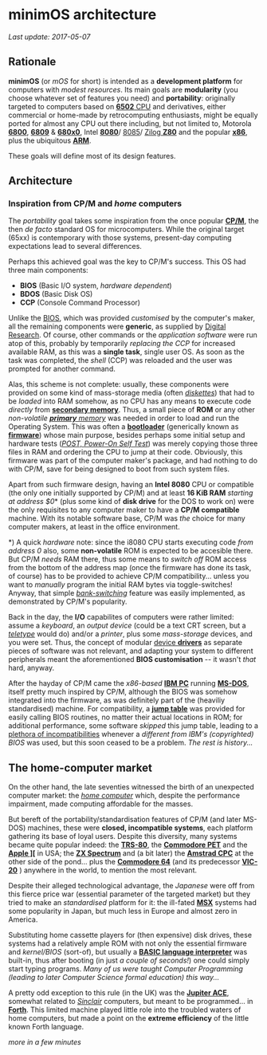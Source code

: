 # minimOS architecture

*Last update: 2017-05-07*

## Rationale

**minimOS** (or *mOS* for short) is intended as a **development platform** for computers 
with *modest resources*. Its main goals are **modularity** (you choose whatever set of 
features you need) and **portability**: originally targeted to computers based on 
[**6502** CPU]() 
and derivatives, either commercial or home-made by retrocomputing enthusiasts, might 
be equally ported for almost any CPU out there including, but not limited to, Motorola 
[**6800**](), 
[**6809**]() & 
[**680x0**](), 
Intel [**8080**]()/
[8085]()/
[Zilog **Z80**]() 
and the popular [**x86**](), 
plus the ubiquitous [**ARM**]().

These goals will define most of its design features.

## Architecture

### Inspiration from CP/M and *home* computers

The *portability* goal takes some inspiration from the once popular 
[**CP/M**](), 
the then *de facto* standard OS for microcomputers. While the original target (65xx) is 
contemporary with those systems, present-day computing expectations lead to several 
differences.

Perhaps this achieved goal was the key to CP/M's success. This OS had three main components:

- **BIOS** (Basic I/O system, *hardware dependent*)
- **BDOS** (Basic Disk OS)
- **CCP** (Console Command Processor)

Unlike the 
[BIOS](), 
which was provided *customised* by the computer's maker, 
all the remaining components were **generic**, as supplied by 
[Digital Research](). 
Of course, other commands or the *application software* were run atop of this, probably by 
temporarily *replacing the CCP* for increased available RAM, as this 
was a **single task**, single user OS. As soon as the task was completed, the *shell* (CCP) 
was reloaded and the user was prompted for another command.

Alas, this scheme is not complete: usually, these components were provided on some kind of mass-storage
media (often 
[*diskettes*]()) 
that had to be *loaded* into RAM somehow, as no CPU has any means to execute code *directly* from 
[**secondary memory**](). 
Thus, a small piece of **ROM** or any other *non-volatile 
[**primary** memory]()* 
was needed in order to load and run the Operating System. This was often a 
[**bootloader**]() 
(generically known as 
[**firmware**]()) 
whose main purpose, besides perhaps some initial setup and hardware tests 
([*POST, Power-On Self Test*]())
was merely copying those three files in RAM and ordering the CPU to jump at their code. Obviously, 
this firmware was part of the computer maker's package, and had nothing to do with CP/M, save 
for being designed to boot from such system files. 

Apart from such firmware design, having an **Intel 8080** CPU or compatible (the only one 
initially supported by CP/M) and at least **16 KiB RAM** *starting at address $0*\* (plus some 
kind of **disk drive** for the DOS to work on) were the only requisites to any computer 
maker to have a **CP/M compatible** machine. With its notable software base, CP/M was *the* 
choice for many computer makers, at least in the office environment.

\*) A quick *hardware* note: since the i8080 CPU starts executing code *from address 0* 
also, some **non-volatile** ROM is expected to be accesible there. But CP/M *needs* RAM there, 
thus some means to *switch off* ROM access from the bottom of the address map (once 
the firmware has done its task, of course) has to be provided to achieve CP/M compatibility... 
unless you want to *manually* program the initial RAM bytes via toggle-switches! Anyway, 
that simple 
[*bank-switching*]() 
feature was easily implemented, as demonstrated by CP/M's popularity.

Back in the day, the **I/O** capabilites of computers were rather limited: assume a *keyboard*, an *output device*
(could be a text CRT screen, but a 
[*teletype*]() 
would do) and/or a *printer*, plus some *mass-storage* devices, 
and you were set. Thus, the concept of modular 
[device **drivers**]() 
as separate pieces of software was not relevant, and adapting your system to different 
peripherals meant the aforementioned **BIOS customisation** -- it wasn't *that* hard, anyway.

After the hayday of CP/M came the *x86-based* 
[**IBM PC**]() 
running [**MS-DOS**](), 
itself pretty much inspired by CP/M, although the BIOS was somehow integrated into the firmware, as 
was definitely part of the (heaviliy standardised) machine. For compatibility, a 
[**jump table**]() 
was provided for easily calling BIOS routines, no matter their actual 
locations in ROM; for additional performance, some software *skipped* this jump table, 
leading to a 
[plethora of incompatibilities]() 
whenever a *different from IBM's (copyrighted) BIOS* was used, but this soon ceased 
to be a problem. *The rest is history...*

## The home-computer market

On the other hand, the late seventies witnessed the birth of an unexpected computer 
market: the 
[*home computer*]() 
which, despite the performance impairment, made computing affordable for the masses.

But bereft of the portability/standardisation features of CP/M (and later MS-DOS) machines, 
these were **closed, incompatible systems**, each platform gathering its base of loyal 
users. Despite this diversity, many systems became quite popular indeed: the 
[**TRS-80**](),
the [**Commodore PET**]() 
and the [**Apple \]\[**]() 
in USA; 
the [**ZX Spectrum**]() 
and (a bit later) the [**Amstrad CPC**]() 
at the other side of the pond... plus the 
[**Commodore 64**]() 
(and its predecessor [**VIC-20**]()
) anywhere in the world, to mention the most relevant.

Despite their alleged technological advantage, the *Japanese* were off from this 
fierce price war (essential parameter of the targeted market) but they tried to make 
an *standardised* platform for it: the ill-fated 
[**MSX**]() 
systems had some popularity in 
Japan, but much less in Europe and almost zero in America.

Substituting home cassette players for (then expensive) disk drives, these systems had 
a relatively ample ROM with not only the essential firmware and *kernel/BIOS* (sort-of), 
but usually a 
[**BASIC language interpreter**]() 
was built-in, thus after booting (in just *a couple of seconds!*) one could simply 
start typing programs. *Many of us were taught Computer Programming (leading to later 
Computer Science formal education) this way...*

A pretty odd exception to this rule (in the UK) was the 
[**Jupiter ACE**](), 
somewhat related to 
[*Sinclair*]() 
computers, but meant to be programmed... in 
[**Forth**](). 
This limited machine 
played little role into the troubled waters of home computers, but made a point on the 
**extreme efficiency** of the little known Forth language.

*more in a few minutes*

